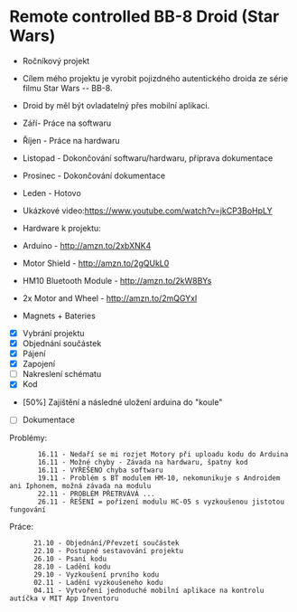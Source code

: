 # Remote controlled BB-8 Droid (Star Wars)

- Ročníkový projekt
  
- Cílem mého projektu je vyrobit pojizdného autentického droida ze série filmu Star Wars -- BB-8.  
- Droid by měl být ovladatelný přes mobilní aplikaci.
 

- Září- Práce na softwaru
- Říjen - Práce na hardwaru
- Listopad - Dokončování softwaru/hardwaru, příprava dokumentace
- Prosinec - Dokončování dokumentace
- Leden - Hotovo


- Ukázkové video:https://www.youtube.com/watch?v=jkCP3BoHpLY


- Hardware k projektu:
- Arduino - http://amzn.to/2xbXNK4
- Motor Shield - http://amzn.to/2gQUkL0
- HM10 Bluetooth Module - http://amzn.to/2kW8BYs
- 2x Motor and Wheel - http://amzn.to/2mQGYxl
- Magnets + Bateries


 
 
 
 - [X] Vybrání projektu
 - [X] Objednání součástek
 - [X] Pájení
 - [X] Zapojení 
 - [ ] Nakreslení schématu
 - [X] Kod
 - [50%] Zajištění a následné uložení arduina do "koule"
 - [ ] Dokumentace









Problémy:

           16.11 - Nedaří se mi rozjet Motory při uploadu kodu do Arduina
           16.11 - Možné chyby - Závada na hardwaru, špatny kod                  
           16.11 - VYŘEŠENO chyba softwaru                 
           19.11 - Problém s BT modulem HM-10, nekomunikuje s Androidem ani Iphonem, možná závada na modulu
           22.11 - PROBLÉM PŘETRVÁVÁ ...   
           26.11 - ŘEŠENÍ = pořízení modulu HC-05 s vyzkoušenou jistotou fungování
                 
                 
Práce: 
        
          21.10 - Objednání/Převzetí součástek
          22.10 - Postupné sestavování projektu
          26.10 - Psaní kodu
          28.10 - Ladění kodu 
          29.10 - Vyzkoušení prvního kodu
          02.11 - Ladění vyzkoušeneho kodu
          04.11 - Vytvoření jednoduché mobilní aplikace na kontrolu autíčka v MIT App Inventoru
        
          
           
